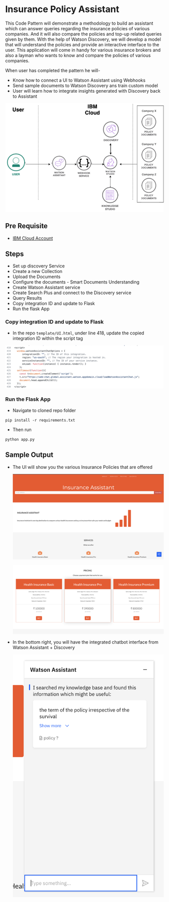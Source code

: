 # Insurance Policy Assistant

This Code Pattern will demonstrate a methodology to build an assistant which can answer queries regarding the insurance policies of various companies. And it will also compare the policies and top-up related queries given by them. With the help of Watson Discovery, we will develop a model that will understand the policies and provide an interactive interface to the user. This application will come in handy for various insurance brokers and also a layman who wants to know and compare the policies of various companies.

When user has completed the pattern he will-

* Know how to connect a UI to Watson Assistant using Webhooks
* Send sample documents to Watson Discovery ans train custom model 
* User will learn how to integrate insights generated with Discovery back to Assistant

![](doc/src/images/Arch.png)

## Pre Requisite

* [IBM Cloud Account](http://cloud.ibm.com/)

## Steps

* Set up discovery Service
* Create a new Collection 
* Upload the Documents
* Configure the documents - Smart Documents Understanding
* Create Watson Assistant service
* Create Search Plus and connect to the Discovery service 
* Query Results 
* Copy integration ID and update to Flask 
* Run the flask App

### Copy integration ID and update to Flask 

* In the repo `template/UI.html`, under line 418, update the copied integration ID within the script tag

![](doc/src/images/integration_ID.png)

### Run the Flask App

* Navigate to cloned repo folder

```
pip install -r requirements.txt
```

* Then run 

``` 
python app.py
```

## Sample Output

* The UI will show you the various Insurance Policies that are offered

  ![](doc/src/images/sample-1.png)
  
  ![](doc/src/images/sample-2.png)

* In the bottom right, you will have the integrated chatbot interface from Watson Assistant + Discovery

  ![](doc/src/images/assistant.png)  
  
